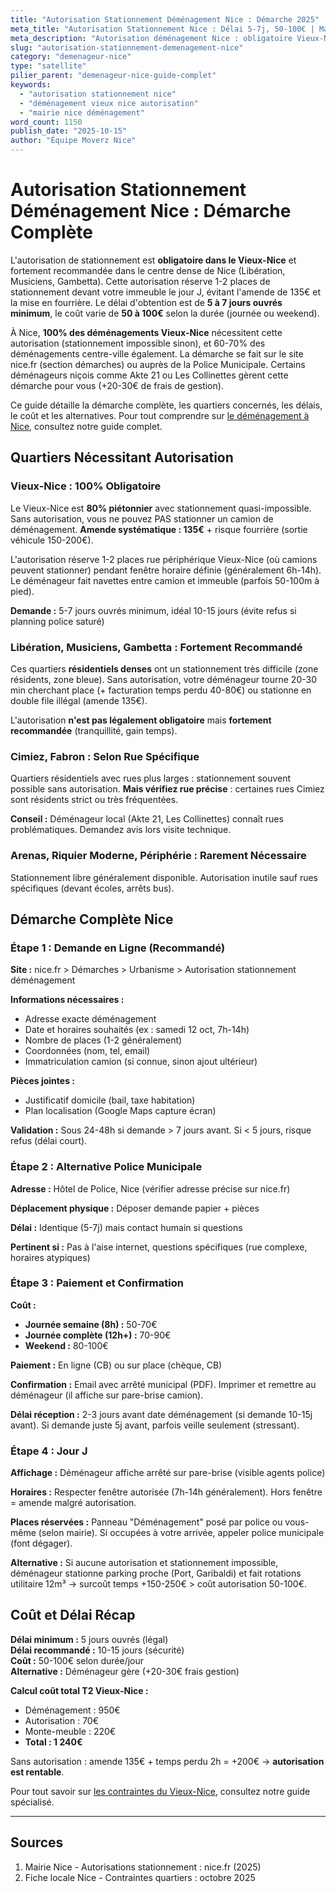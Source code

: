 ```yaml
---
title: "Autorisation Stationnement Déménagement Nice : Démarche 2025"
meta_title: "Autorisation Stationnement Nice : Délai 5-7j, 50-100€ | Mairie"
meta_description: "Autorisation déménagement Nice : obligatoire Vieux-Nice, recommandée centre. Délai 5-7j, coût 50-100€. Démarche nice.fr. Amende 135€ sans. Guide."
slug: "autorisation-stationnement-demenagement-nice"
category: "demenageur-nice"
type: "satellite"
pilier_parent: "demenageur-nice-guide-complet"
keywords:
  - "autorisation stationnement nice"
  - "déménagement vieux nice autorisation"
  - "mairie nice déménagement"
word_count: 1150
publish_date: "2025-10-15"
author: "Équipe Moverz Nice"
---
```


# Autorisation Stationnement Déménagement Nice : Démarche Complète

L'autorisation de stationnement est **obligatoire dans le Vieux-Nice** et fortement recommandée dans le centre dense de Nice (Libération, Musiciens, Gambetta). Cette autorisation réserve 1-2 places de stationnement devant votre immeuble le jour J, évitant l'amende de 135€ et la mise en fourrière. Le délai d'obtention est de **5 à 7 jours ouvrés minimum**, le coût varie de **50 à 100€** selon la durée (journée ou weekend).

À Nice, **100% des déménagements Vieux-Nice** nécessitent cette autorisation (stationnement impossible sinon), et 60-70% des déménagements centre-ville également. La démarche se fait sur le site nice.fr (section démarches) ou auprès de la Police Municipale. Certains déménageurs niçois comme Akte 21 ou Les Collinettes gèrent cette démarche pour vous (+20-30€ de frais de gestion).

Ce guide détaille la démarche complète, les quartiers concernés, les délais, le coût et les alternatives. Pour tout comprendre sur [le déménagement à Nice](/blog/demenageur-nice/demenageur-nice-guide-complet), consultez notre guide complet.

## Quartiers Nécessitant Autorisation

### Vieux-Nice : 100% Obligatoire

Le Vieux-Nice est **80% piétonnier** avec stationnement quasi-impossible. Sans autorisation, vous ne pouvez PAS stationner un camion de déménagement. **Amende systématique : 135€** + risque fourrière (sortie véhicule 150-200€).

L'autorisation réserve 1-2 places rue périphérique Vieux-Nice (où camions peuvent stationner) pendant fenêtre horaire définie (généralement 6h-14h). Le déménageur fait navettes entre camion et immeuble (parfois 50-100m à pied).

**Demande :** 5-7 jours ouvrés minimum, idéal 10-15 jours (évite refus si planning police saturé)

### Libération, Musiciens, Gambetta : Fortement Recommandé

Ces quartiers **résidentiels denses** ont un stationnement très difficile (zone résidents, zone bleue). Sans autorisation, votre déménageur tourne 20-30 min cherchant place (+ facturation temps perdu 40-80€) ou stationne en double file illégal (amende 135€).

L'autorisation **n'est pas légalement obligatoire** mais **fortement recommandée** (tranquillité, gain temps).

### Cimiez, Fabron : Selon Rue Spécifique

Quartiers résidentiels avec rues plus larges : stationnement souvent possible sans autorisation. **Mais vérifiez rue précise** : certaines rues Cimiez sont résidents strict ou très fréquentées.

**Conseil :** Déménageur local (Akte 21, Les Collinettes) connaît rues problématiques. Demandez avis lors visite technique.

### Arenas, Riquier Moderne, Périphérie : Rarement Nécessaire

Stationnement libre généralement disponible. Autorisation inutile sauf rues spécifiques (devant écoles, arrêts bus).

## Démarche Complète Nice

### Étape 1 : Demande en Ligne (Recommandé)

**Site :** nice.fr > Démarches > Urbanisme > Autorisation stationnement déménagement

**Informations nécessaires :**
- Adresse exacte déménagement
- Date et horaires souhaités (ex : samedi 12 oct, 7h-14h)
- Nombre de places (1-2 généralement)
- Coordonnées (nom, tel, email)
- Immatriculation camion (si connue, sinon ajout ultérieur)

**Pièces jointes :**
- Justificatif domicile (bail, taxe habitation)
- Plan localisation (Google Maps capture écran)

**Validation :** Sous 24-48h si demande > 7 jours avant. Si < 5 jours, risque refus (délai court).

### Étape 2 : Alternative Police Municipale

**Adresse :** Hôtel de Police, Nice (vérifier adresse précise sur nice.fr)

**Déplacement physique :** Déposer demande papier + pièces

**Délai :** Identique (5-7j) mais contact humain si questions

**Pertinent si :** Pas à l'aise internet, questions spécifiques (rue complexe, horaires atypiques)

### Étape 3 : Paiement et Confirmation

**Coût :**
- **Journée semaine (8h) :** 50-70€
- **Journée complète (12h+) :** 70-90€
- **Weekend :** 80-100€

**Paiement :** En ligne (CB) ou sur place (chèque, CB)

**Confirmation :** Email avec arrêté municipal (PDF). Imprimer et remettre au déménageur (il affiche sur pare-brise camion).

**Délai réception :** 2-3 jours avant date déménagement (si demande 10-15j avant). Si demande juste 5j avant, parfois veille seulement (stressant).

### Étape 4 : Jour J

**Affichage :** Déménageur affiche arrêté sur pare-brise (visible agents police)

**Horaires :** Respecter fenêtre autorisée (7h-14h généralement). Hors fenêtre = amende malgré autorisation.

**Places réservées :** Panneau "Déménagement" posé par police ou vous-même (selon mairie). Si occupées à votre arrivée, appeler police municipale (font dégager).

**Alternative :** Si aucune autorisation et stationnement impossible, déménageur stationne parking proche (Port, Garibaldi) et fait rotations utilitaire 12m³ → surcoût temps +150-250€ > coût autorisation 50-100€.

## Coût et Délai Récap

**Délai minimum :** 5 jours ouvrés (légal)  
**Délai recommandé :** 10-15 jours (sécurité)  
**Coût :** 50-100€ selon durée/jour  
**Alternative :** Déménageur gère (+20-30€ frais gestion)

**Calcul coût total T2 Vieux-Nice :**
- Déménagement : 950€
- Autorisation : 70€
- Monte-meuble : 220€
- **Total : 1 240€**

Sans autorisation : amende 135€ + temps perdu 2h = +200€ → **autorisation est rentable**.

Pour tout savoir sur [les contraintes du Vieux-Nice](/blog/demenageur-nice/demenageur-vieux-nice-acces-difficile), consultez notre guide spécialisé.

---

## Sources

1. Mairie Nice - Autorisations stationnement : nice.fr (2025)
2. Fiche locale Nice - Contraintes quartiers : octobre 2025


